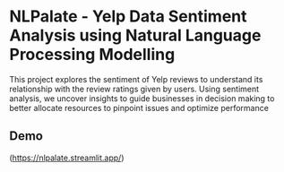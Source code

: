 # NLPalate - Yelp Data Sentiment Analysis using Natural Language Processing Modelling

This project explores the sentiment of Yelp reviews to understand its relationship with the review ratings given by users. Using sentiment analysis, we uncover insights to guide businesses in decision making to better allocate resources to pinpoint issues and optimize performance

## Demo
(https://nlpalate.streamlit.app/)
